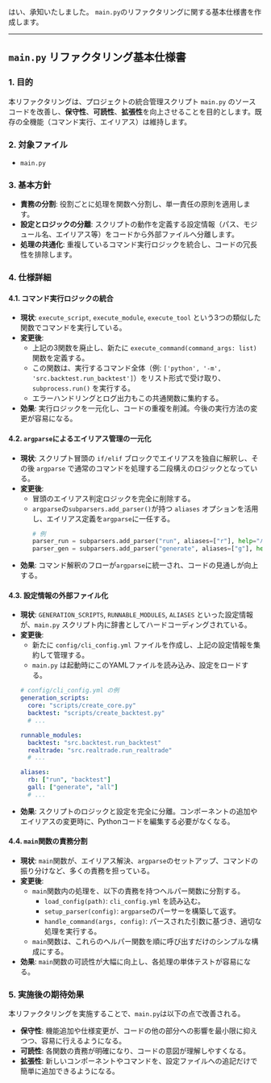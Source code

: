 はい、承知いたしました。
`main.py`のリファクタリングに関する基本仕様書を作成します。

-----

## **`main.py` リファクタリング基本仕様書**

### **1. 目的**

本リファクタリングは、プロジェクトの統合管理スクリプト `main.py` のソースコードを改善し、**保守性**、**可読性**、**拡張性**を向上させることを目的とします。既存の全機能（コマンド実行、エイリアス）は維持します。

### **2. 対象ファイル**

  * `main.py`

### **3. 基本方針**

  * **責務の分割**: 役割ごとに処理を関数へ分割し、単一責任の原則を適用します。
  * **設定とロジックの分離**: スクリプトの動作を定義する設定情報（パス、モジュール名、エイリアス等）をコードから外部ファイルへ分離します。
  * **処理の共通化**: 重複しているコマンド実行ロジックを統合し、コードの冗長性を排除します。

### **4. 仕様詳細**

#### **4.1. コマンド実行ロジックの統合**

  * **現状**: `execute_script`, `execute_module`, `execute_tool` という3つの類似した関数でコマンドを実行している。
  * **変更後**:
      * 上記の3関数を廃止し、新たに `execute_command(command_args: list)` 関数を定義する。
      * この関数は、実行するコマンド全体（例: `['python', '-m', 'src.backtest.run_backtest']`）をリスト形式で受け取り、`subprocess.run()` を実行する。
      * エラーハンドリングとログ出力もこの共通関数に集約する。
  * **効果**: 実行ロジックを一元化し、コードの重複を削減。今後の実行方法の変更が容易になる。

#### **4.2. `argparse`によるエイリアス管理の一元化**

  * **現状**: スクリプト冒頭の `if/elif` ブロックでエイリアスを独自に解釈し、その後 `argparse` で通常のコマンドを処理する二段構えのロジックとなっている。
  * **変更後**:
      * 冒頭のエイリアス判定ロジックを完全に削除する。
      * `argparse`の`subparsers.add_parser()`が持つ `aliases` オプションを活用し、エイリアス定義を`argparse`に一任する。
        ```python
        # 例
        parser_run = subparsers.add_parser("run", aliases=["r"], help="バックテストなどを実行")
        parser_gen = subparsers.add_parser("generate", aliases=["g"], help="ファイルを生成")
        ```
  * **効果**: コマンド解釈のフローが`argparse`に統一され、コードの見通しが向上する。

#### **4.3. 設定情報の外部ファイル化**

  * **現状**: `GENERATION_SCRIPTS`, `RUNNABLE_MODULES`, `ALIASES` といった設定情報が、`main.py` スクリプト内に辞書としてハードコーディングされている。
  * **変更後**:
      * 新たに `config/cli_config.yml` ファイルを作成し、上記の設定情報を集約して管理する。
      * `main.py` は起動時にこのYAMLファイルを読み込み、設定をロードする。
    <!-- end list -->
    ```yaml
    # config/cli_config.yml の例
    generation_scripts:
      core: "scripts/create_core.py"
      backtest: "scripts/create_backtest.py"
      # ...

    runnable_modules:
      backtest: "src.backtest.run_backtest"
      realtrade: "src.realtrade.run_realtrade"
      # ...

    aliases:
      rb: ["run", "backtest"]
      gall: ["generate", "all"]
      # ...
    ```
  * **効果**: スクリプトのロジックと設定を完全に分離。コンポーネントの追加やエイリアスの変更時に、Pythonコードを編集する必要がなくなる。

#### **4.4. `main`関数の責務分割**

  * **現状**: `main`関数が、エイリアス解決、`argparse`のセットアップ、コマンドの振り分けなど、多くの責務を担っている。
  * **変更後**:
      * `main`関数内の処理を、以下の責務を持つヘルパー関数に分割する。
          * `load_config(path)`: `cli_config.yml` を読み込む。
          * `setup_parser(config)`: `argparse`のパーサーを構築して返す。
          * `handle_command(args, config)`: パースされた引数に基づき、適切な処理を実行する。
      * `main`関数は、これらのヘルパー関数を順に呼び出すだけのシンプルな構成にする。
  * **効果**: `main`関数の可読性が大幅に向上し、各処理の単体テストが容易になる。

### **5. 実施後の期待効果**

本リファクタリングを実施することで、`main.py`は以下の点で改善される。

  * **保守性**: 機能追加や仕様変更が、コードの他の部分への影響を最小限に抑えつつ、容易に行えるようになる。
  * **可読性**: 各関数の責務が明確になり、コードの意図が理解しやすくなる。
  * **拡張性**: 新しいコンポーネントやコマンドを、設定ファイルへの追記だけで簡単に追加できるようになる。